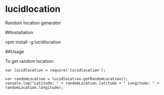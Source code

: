# lucidlocation
Random location generator

##Installation

npm install -g lucidlocation

##Usage

To get random location:

    var lucidlocation = require('lucidlocation');

    var randomLocation = lucidlocation.getRandomLocation();
    console.log("Latitude: " + randomLocation.latitude + " Longitude: " + randomLocation.longitude);


